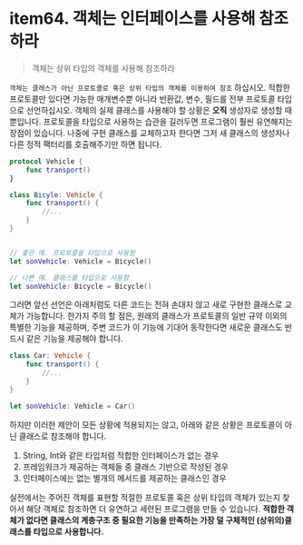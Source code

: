 # item64. 객체는 인터페이스를 사용해 참조하라

> 객체는 상위 타입의 객체를 사용해 참조하라

`객체는 클래스가 아닌 프로토콜로 혹은 상위 타입의 객체를 이용하여 참조` 하십시오. 적합한 프로토콜만 있다면 가능한 매개변수뿐 아니라 반환값, 변수, 필드를 전부 프로토콜 타입으로 선언하십시오. 객체의 실제 클래스를 사용해야 할 상황은 **오직** 생성자로 생성할 때 뿐입니다. 프로토콜을 타입으로 사용하는 습관을 길러두면 프로그램이 훨씬 유연해지는 장점이 있습니다. 나중에 구현 클래스를 교체하고자 한다면 그저 새 클래스의 생성자나 다른 정적 팩터리를 호출해주기만 하면 됩니다.

```swift
protocol Vehicle {
    func transport()
}

class Bicyle: Vehicle {
    func transport() {
        //...
    }
}


// 좋은 예. 프로토콜을 타입으로 사용함
let sonVehicle: Vehicle = Bicycle()

// 나쁜 예. 클래스를 타입으로 사용함
let sonVehicle: Bicycle = Bicycle()
```



그러면 앞선 선언은 아래처럼도 다른 코드는 전혀 손대지 않고 새로 구현한 클래스로 교체가 가능합니다. 한가지 주의 할 점은, 원래의 클래스가 프로토콜의 일반 규약 이외의 특별한 기능을 제공하며, 주변 코드가 이 기능에 기대어 동작한다면 새로운 클래스도 반드시 같은 기능을 제공해야 합니다. 

```swift
class Car: Vehicle {
    func transport() {
        //...
    }  
}

let sonVehicle: Vehicle = Car()
```



하지만 이러한 제안이 모든 상황에 적용되지는 않고, 아래와 같은 상황은 프로토콜이 아닌 클래스로 참조해야 합니다.

1. String, Int와 같은 타입처럼 적합한 인터페이스가 없는 경우
2. 프레임워크가 제공하는 객체들 중 클래스 기반으로 작성된  경우
3. 인터페이스에는 없는 별개의 메서드를 제공하는 클래스인 경우



실전에서는 주어진 객체를 표현할 적절한 프로토콜 혹은 상위 타입의 객체가 있는지 찾아서 해당 객체로 참조하면 더 유연하고 세련된 프로그램을 만들 수 있습니다. **적합한 객체가 없다면 클래스의 계층구조 중 필요한 기능을 만족하는 가장 덜 구체적인 (상위의)클래스를 타입으로 사용합니다.**